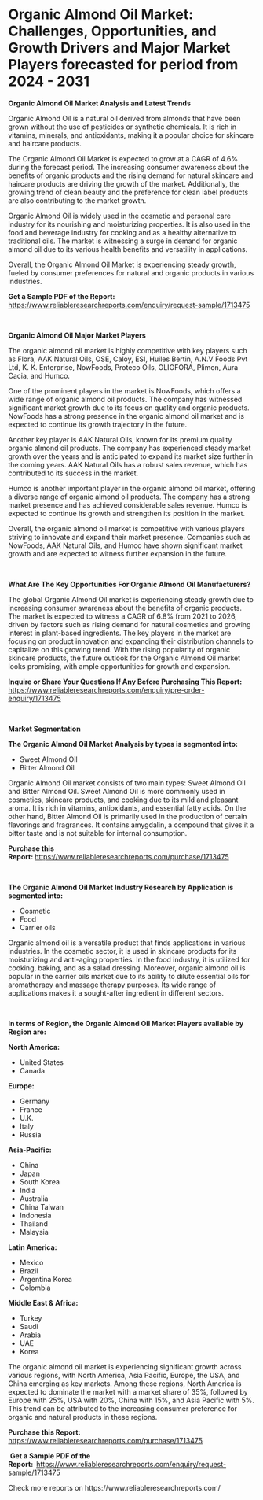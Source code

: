 <p><h1>Organic Almond Oil Market: Challenges, Opportunities, and Growth Drivers and Major Market Players forecasted for period from 2024 - 2031</h1></p><p><strong>Organic Almond Oil Market Analysis and Latest Trends</strong></p>
<p><p>Organic Almond Oil is a natural oil derived from almonds that have been grown without the use of pesticides or synthetic chemicals. It is rich in vitamins, minerals, and antioxidants, making it a popular choice for skincare and haircare products.</p><p>The Organic Almond Oil Market is expected to grow at a CAGR of 4.6% during the forecast period. The increasing consumer awareness about the benefits of organic products and the rising demand for natural skincare and haircare products are driving the growth of the market. Additionally, the growing trend of clean beauty and the preference for clean label products are also contributing to the market growth.</p><p>Organic Almond Oil is widely used in the cosmetic and personal care industry for its nourishing and moisturizing properties. It is also used in the food and beverage industry for cooking and as a healthy alternative to traditional oils. The market is witnessing a surge in demand for organic almond oil due to its various health benefits and versatility in applications.</p><p>Overall, the Organic Almond Oil Market is experiencing steady growth, fueled by consumer preferences for natural and organic products in various industries.</p></p>
<p><strong>Get a Sample PDF of the Report:&nbsp;</strong> <a href="https://www.reliableresearchreports.com/enquiry/request-sample/1713475">https://www.reliableresearchreports.com/enquiry/request-sample/1713475</a></p>
<p>&nbsp;</p>
<p><strong>Organic Almond Oil Major Market Players</strong></p>
<p><p>The organic almond oil market is highly competitive with key players such as Flora, AAK Natural Oils, OSE, Caloy, ESI, Huiles Bertin, A.N.V Foods Pvt Ltd, K. K. Enterprise, NowFoods, Proteco Oils, OLIOFORA, Plimon, Aura Cacia, and Humco.</p><p>One of the prominent players in the market is NowFoods, which offers a wide range of organic almond oil products. The company has witnessed significant market growth due to its focus on quality and organic products. NowFoods has a strong presence in the organic almond oil market and is expected to continue its growth trajectory in the future.</p><p>Another key player is AAK Natural Oils, known for its premium quality organic almond oil products. The company has experienced steady market growth over the years and is anticipated to expand its market size further in the coming years. AAK Natural Oils has a robust sales revenue, which has contributed to its success in the market.</p><p>Humco is another important player in the organic almond oil market, offering a diverse range of organic almond oil products. The company has a strong market presence and has achieved considerable sales revenue. Humco is expected to continue its growth and strengthen its position in the market.</p><p>Overall, the organic almond oil market is competitive with various players striving to innovate and expand their market presence. Companies such as NowFoods, AAK Natural Oils, and Humco have shown significant market growth and are expected to witness further expansion in the future.</p></p>
<p>&nbsp;</p>
<p><strong>What Are The Key Opportunities For Organic Almond Oil Manufacturers?</strong></p>
<p><p>The global Organic Almond Oil market is experiencing steady growth due to increasing consumer awareness about the benefits of organic products. The market is expected to witness a CAGR of 6.8% from 2021 to 2026, driven by factors such as rising demand for natural cosmetics and growing interest in plant-based ingredients. The key players in the market are focusing on product innovation and expanding their distribution channels to capitalize on this growing trend. With the rising popularity of organic skincare products, the future outlook for the Organic Almond Oil market looks promising, with ample opportunities for growth and expansion.</p></p>
<p><strong>Inquire or Share Your Questions If Any Before Purchasing This Report:</strong> <a href="https://www.reliableresearchreports.com/enquiry/pre-order-enquiry/1713475">https://www.reliableresearchreports.com/enquiry/pre-order-enquiry/1713475</a></p>
<p>&nbsp;</p>
<p><strong>Market Segmentation</strong></p>
<p><strong>The Organic Almond Oil Market Analysis by types is segmented into:</strong></p>
<p><ul><li>Sweet Almond Oil</li><li>Bitter Almond Oil</li></ul></p>
<p><p>Organic Almond Oil market consists of two main types: Sweet Almond Oil and Bitter Almond Oil. Sweet Almond Oil is more commonly used in cosmetics, skincare products, and cooking due to its mild and pleasant aroma. It is rich in vitamins, antioxidants, and essential fatty acids. On the other hand, Bitter Almond Oil is primarily used in the production of certain flavorings and fragrances. It contains amygdalin, a compound that gives it a bitter taste and is not suitable for internal consumption.</p></p>
<p><strong>Purchase this Report:&nbsp;</strong><a href="https://www.reliableresearchreports.com/purchase/1713475">https://www.reliableresearchreports.com/purchase/1713475</a></p>
<p>&nbsp;</p>
<p><strong>The Organic Almond Oil Market Industry Research by Application is segmented into:</strong></p>
<p><ul><li>Cosmetic</li><li>Food</li><li>Carrier oils</li></ul></p>
<p><p>Organic almond oil is a versatile product that finds applications in various industries. In the cosmetic sector, it is used in skincare products for its moisturizing and anti-aging properties. In the food industry, it is utilized for cooking, baking, and as a salad dressing. Moreover, organic almond oil is popular in the carrier oils market due to its ability to dilute essential oils for aromatherapy and massage therapy purposes. Its wide range of applications makes it a sought-after ingredient in different sectors.</p></p>
<p>&nbsp;</p>
<p><strong>In terms of Region, the Organic Almond Oil Market Players available by Region are:</strong></p>
<p>
    <p> <strong> North America: </strong>
        <ul>
            <li>United States</li>
            <li>Canada</li>
        </ul>
        </p> 
    <p> <strong> Europe: </strong>
        <ul>
            <li>Germany</li>
            <li>France</li>
            <li>U.K.</li>
            <li>Italy</li>
            <li>Russia</li>
        </ul>
        </p> 
    <p> <strong> Asia-Pacific: </strong>
        <ul>
            <li>China</li>
            <li>Japan</li>
            <li>South Korea</li>
            <li>India</li>
            <li>Australia</li>
            <li>China Taiwan</li>
            <li>Indonesia</li>
            <li>Thailand</li>
            <li>Malaysia</li>
        </ul>
        </p> 
    <p> <strong> Latin America: </strong>
        <ul>
            <li>Mexico</li>
            <li>Brazil</li>
            <li>Argentina Korea</li>
            <li>Colombia</li>
        </ul>
        </p> 
    <p> <strong> Middle East & Africa: </strong>
        <ul>
            <li>Turkey</li>
            <li>Saudi</li>
            <li>Arabia</li>
            <li>UAE</li>
            <li>Korea</li>
        </ul>
    </p>
    </p>
<p><p>The organic almond oil market is experiencing significant growth across various regions, with North America, Asia Pacific, Europe, the USA, and China emerging as key markets. Among these regions, North America is expected to dominate the market with a market share of 35%, followed by Europe with 25%, USA with 20%, China with 15%, and Asia Pacific with 5%. This trend can be attributed to the increasing consumer preference for organic and natural products in these regions.</p></p>
<p><strong>Purchase this Report: </strong><a href="https://www.reliableresearchreports.com/purchase/1713475">https://www.reliableresearchreports.com/purchase/1713475</a></p>
<p>&nbsp;<strong>Get a Sample PDF of the Report:&nbsp;&nbsp;</strong><a href="https://www.reliableresearchreports.com/enquiry/request-sample/1713475">https://www.reliableresearchreports.com/enquiry/request-sample/1713475</a></p>
<p><strong></strong></p>
<p>Check more reports on https://www.reliableresearchreports.com/</p>